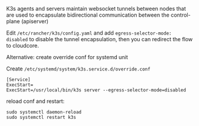 K3s agents and servers maintain websocket tunnels between nodes that are used to encapsulate bidirectional communication between the control-plane (apiserver)

Edit ```/etc/rancher/k3s/config.yaml``` and add ```egress-selector-mode: disabled```  to disable the tunnel encapsulation, then you can redirect the flow to cloudcore.

Alternative: create override conf for systemd unit

Create  ```/etc/systemd/system/k3s.service.d/override.conf``` 

```
[Service]
ExecStart=
ExecStart=/usr/local/bin/k3s server --egress-selector-mode=disabled
```
reload conf and restart:

```
sudo systemctl daemon-reload
sudo systemctl restart k3s

```
